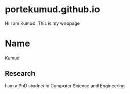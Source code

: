 # portekumud.github.io


Hi I am Kumud. This is my webpage


# Name

Kumud

## Research

I am a PhD studnet in Computer Science and Engineering
